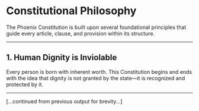 # Constitutional Philosophy

The Phoenix Constitution is built upon several foundational principles that guide every article, clause, and provision within its structure.

---

## 1. Human Dignity is Inviolable
Every person is born with inherent worth. This Constitution begins and ends with the idea that dignity is not granted by the state—it is recognized and protected by it.

---
[...continued from previous output for brevity...]